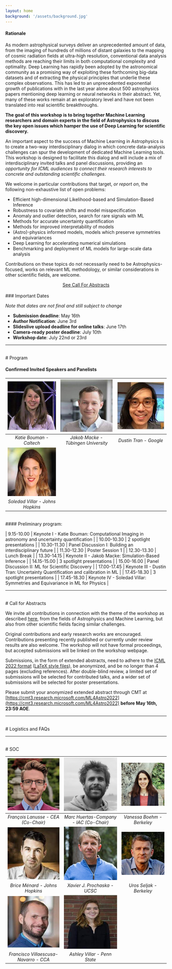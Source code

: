 ```yaml
---
layout: home
background: '/assets/background.jpg'
---
```

#### Rationale

As modern astrophysical surveys deliver an unprecedented amount of data, from the imaging of hundreds of millions of distant galaxies to the mapping of cosmic radiation fields at ultra-high resolution, conventional data analysis methods are reaching their limits in both computational complexity and optimality. Deep Learning has rapidly been adopted by the astronomical community as a promising way of exploiting these forthcoming big-data datasets and of extracting the physical principles that underlie these complex observations. This has led to an unprecedented exponential growth of publications with in the last year alone about 500 astrophysics papers mentioning deep learning or neural networks in their abstract. Yet, many of these works remain at an exploratory level and have not been translated into real scientific breakthroughs.

**The goal of this workshop is to bring together Machine Learning researchers and domain experts in the field of Astrophysics to discuss the key open issues which hamper the use of Deep Learning for scientific discovery.**

An important aspect to the success of Machine Learning in Astrophysics is to create a two-way interdisciplinary dialog in which concrete data-analysis challenges can spur the development of dedicated Machine Learning tools. This workshop is designed to facilitate this dialog and will include a mix of interdisciplinary invited talks and panel discussions, providing an *opportunity for ICML audiences to connect their research interests to concrete and outstanding scientific challenges*.

We welcome in particular contributions that target, *or report on*, the following non-exhaustive list of open problems:
- Efficient high-dimensional Likelihood-based and Simulation-Based Inference
- Robustness to covariate shifts and model misspecification
- Anomaly and outlier detection, search for rare signals with ML
- Methods for accurate uncertainty quantification
- Methods for improved interpretability of models
- (Astro)-physics informed models, models which preserve symmetries and equivariances
- Deep Learning for accelerating numerical simulations
- Benchmarking and deployment of ML models for large-scale data analysis

Contributions on these topics do not necessarily need to be Astrophysics-focused, works on relevant ML methodology, or similar considerations in other scientific fields, are welcome.
<div style=" display: flex; justify-content: center; align-items: center;"  class="clearfix">
  <a class="btn btn-primary" href="{{"#call-for-abstracts" | relative_url }}">See Call For Abstracts</a>
</div>

<br>
### Important Dates

*Note that dates are not final and still subject to change*
- **Submission deadline**: May 16th
- **Author Notification**: June 3rd
- **Slideslive upload deadline for online talks**: June 17th
- **Camera-ready poster deadline**: July 10th
- **Workshop date**: July 22nd or 23rd

---

<br>
# Program


#### Confirmed Invited Speakers and Panelists

| ![Katie Bouman](/assets/bouman.jpeg) | ![Jakob Macke](/assets/macke.jpeg) | ![Dustin Tran](/assets/tran.jpeg) |
|:--:|:--:|:--:|
|*Katie Bouman - Caltech*|*Jakob Macke - Tübingen University*|*Dustin Tran - Google*|
| ![Soledad Villar](/assets/svillar.jpeg) |
|*Soledad Villar - Johns Hopkins*|

<br>
#### Preliminary program:


| 9.15-10.00  | Keynote I  - Katie Bouman: Computational Imaging in astronomy and uncertainty quantification |
| 10.00-10.30 | 2 spotlight presentations  |
| 10.30-11.30 | Panel Discussion I: Building an interdisciplinary future  |
| 11.30-12.30 | Poster Session 1  |
| 12.30-13.30 | Lunch Break  |
| 13.30-14.15 | Keynote II - Jakob Macke: Simulation-Based Inference  |
| 14.15-15.00 | 3 spotlight presentations |
| 15.00-16.00 | Panel Discussion II:  ML for Scientific Discovery |
| 17.00-17.45 | Keynote III  - Dustin Tran: Uncertainty Quantification and calibration in ML |
| 17.45-18.30 | 3 spotlight presentations |
| 17.45-18.30 | Keynote IV - Soledad Villar: Symmetries and Equivariance in ML for Physics |

 ---
<br>
# Call for Abstracts

We invite all contributions in connection with the theme of the workshop as described [here](#rationale), from the fields of Astrophysics and Machine Learning, but also from other scientific fields facing similar challenges.

Original contributions and early research works are encouraged. Contributions presenting recently published or currently under review results are also welcome. The workshop will not have formal proceedings, but accepted submissions will be linked on the workshop webpage.

Submissions, in the form of extended abstracts, need to adhere to the [ICML 2022 format](https://icml.cc/Conferences/2022/StyleAuthorInstructions) ([LaTeX style files](https://media.icml.cc/Conferences/ICML2022/Styles/icml2022.zip)), be anonymized, and be no longer than 4 pages (excluding references). After double-blind review, a limited set of submissions will be selected for contributed talks, and a wider set of submissions will be selected for poster presentations.

Please submit your anonymized extended abstract through CMT at [https://cmt3.research.microsoft.com/ML4Astro2022](https://cmt3.research.microsoft.com/ML4Astro2022)  **before May 16th, 23:59 AOE**.

---
<br>
# Logistics and FAQs




---
<br>
# SOC

| ![François Lanusse](/assets/francois_lanusse_square2.png) | ![Marc Huertas-Company](/assets/huertas-company.png) | ![Vanessa Boehm](/assets/boehm.jpeg)
|:--:|:--:|:--:|
|*François Lanusse - CEA (Co-Chair)*|*Marc Huertas-Company - IAC (Co-Chair)*|*Vanessa Boehm - Berkeley*|
| ![Brice Menard](/assets/menard.jpeg) | ![Xavier J. Prochaska](/assets/X-prochaska.jpeg)|![Uros Seljak](/assets/seljak.jpeg)
|*Brice Ménard - Johns Hopkins*|*Xavier J. Prochaska - UCSC*|*Uros Seljak - Berkeley*|
| ![Francisco Villaescusa-Navarro](/assets/villaescusa.jpeg) |![Ashley Villar](/assets/villar.jpeg) |
|*Francisco Villaescusa-Navarro - CCA*|*Ashley Villar - Penn State*|
